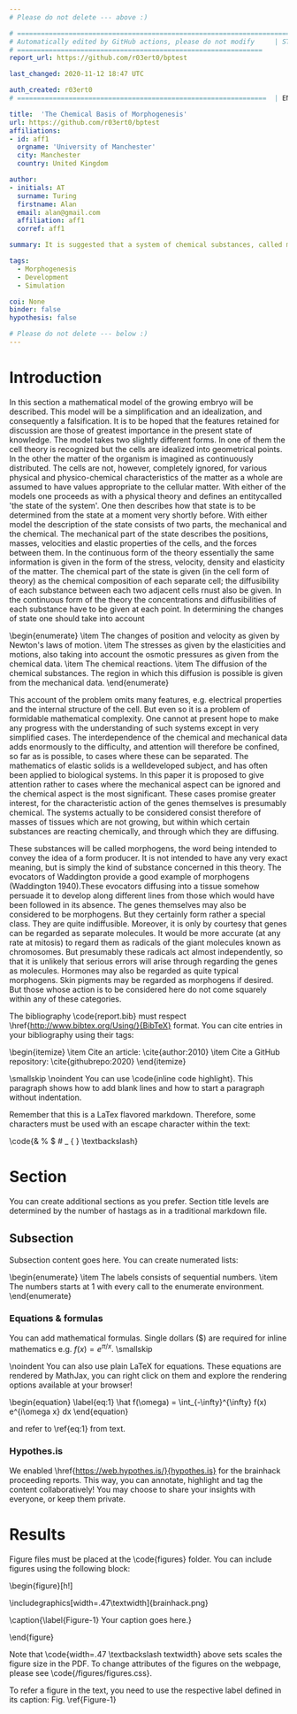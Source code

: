 ```yaml
---
# Please do not delete --- above :) 

# ========================================================================
# Automatically edited by GitHub actions, please do not modify     | START 
# ==============================================================
report_url: https://github.com/r03ert0/bptest

last_changed: 2020-11-12 18:47 UTC

auth_created: r03ert0
# ===============================================================  | END 

title:  'The Chemical Basis of Morphogenesis'
url: https://github.com/r03ert0/bptest 
affiliations:
- id: aff1
  orgname: 'University of Manchester'
  city: Manchester
  country: United Kingdom

author:
- initials: AT
  surname: Turing
  firstname: Alan
  email: alan@gmail.com
  affiliation: aff1
  corref: aff1

summary: It is suggested that a system of chemical substances, called morphogens, reacting together and diffusing through a tissue, is adequate to account for the main phenomena of morphogenesis. Such a system, although it may originally be quite homogeneous, may later develop a pattern or structure due to an instability of the homogeneous equilibrium, which is triggered off by random disturbances. Such reaction-diffusion systems are considered in some detail in the case of an isolated ring of cells, a mathematically convenient, though biologically unusual system. The investigation is chiefly concerned with the onset of instability. It is faund that there are six essentially different forms which this may take. In the most interesting form stationary waves appear on the ring. It is suggested that this might account, for instance, for the tentacle patterns on Hydra and for whorled leaves. A system of reactions and diffusion on a sphere is also considered. Such a system appears to account for gastrulation. Another reaction system in two dimensions gives rise to patterns reminiscent of dappling. It is also suggested that stationary waves in two dimensions could account for the phenomena of phyllotaxis. The purpose of this paper is to discuss a possible mechanism by which the genes of a zygote may determine the anatomical structure of the resulting organism. The theory does not make any new hypotheses; it merely suggests that certain well-known physical laws are sufficient to account for many of the facts. The full understanding of the paper requires a good knowledge of mathematics, some biology, and some elementary chemistry. Since readers cannot be expected to be experts in all of these subjects, a number of elementary facts are explained, which can be found in text-books, but whose omission would make the paper difficult reading.

tags:
  - Morphogenesis
  - Development
  - Simulation

coi: None
binder: false
hypothesis: false

# Please do not delete --- below :) 
---
```


# Introduction
In this section a mathematical model of the growing embryo will be described. This model will be a simplification and an idealization, and consequently a falsification. It is to be hoped that the features retained for discussion are those of greatest importance in the present state of knowledge.
The model takes two slightly different forms. In one of them the cell theory is recognized but the cells are idealized into geometrical points. In the other the matter of the organism is imagined as continuously distributed. The cells are not, however, completely ignored, for various physical and physico-chemical characteristics of the matter as a whole are assumed to have values appropriate to the cellular matter.
With either of the models one proceeds as with a physical theory and defines an entitycalled 'the state of the system'. One then describes how that state is to be determined from the state at a moment very shortly before. With either model the description of the state consists of two parts, the mechanical and the chemical. The mechanical part of the state describes the positions, masses, velocities and elastic properties of the cells, and the forces between them. In the continuous form of the theory essentially the same information is given in the form of the stress, velocity, density and elasticity of the matter. The chemical part of the state is given (in the cell form of theory) as the chemical composition of each separate cell; the diffusibility of each substance between each two adjacent cells rnust also be given. In the continuous form of the theory the concentrations and diffusibilities of each substance have to be given at each point. In determining the changes of state one should take into account

\begin{enumerate}
  \item The changes of position and velocity as given by Newton's laws of motion.
  \item The stresses as given by the elasticities and motions, also taking into account the
osmotic pressures as given from the chemical data.
  \item The chemical reactions.
  \item The diffusion of the chemical substances. The region in which this diffusion is possible is given from the mechanical data.
\end{enumerate}

This account of the problem omits many features, e.g. electrical properties and the internal structure of the cell. But even so it is a problem of formidable mathematical complexity. One cannot at present hope to make any progress with the understanding of such systems except in very simplified cases. The interdependence of the chemical and mechanical data adds enormously to the difficulty, and attention will therefore be confined, so far as is possible, to cases where these can be separated. The mathematics of elastic solids is a welldeveloped subject, and has often been applied to biological systems. In this paper it is proposed to give attention rather to cases where the mechanical aspect can be ignored and the chemical aspect is the most significant. These cases promise greater interest, for the characteristic action of the genes themselves is presumably chemical. The systems actually to be considered consist therefore of masses of tissues which are not growing, but within which certain substances are reacting chemically, and through which they are diffusing.

These substances will be called morphogens, the word being intended to convey the idea of a form producer. It is not intended to have any very exact meaning, but is simply the kind of substance concerned in this theory. The evocators of Waddington provide a good example of morphogens (Waddington 1940).These evocators diffusing into a tissue somehow persuade it to develop along different lines from those which would have been followed in its absence. The genes themselves may also be considered to be morphogens. But they certainly form rather a special class. They are quite indiffusible. Moreover, it is only by courtesy that genes can be regarded as separate molecules. It would be more accurate (at any rate at mitosis) to regard them as radicals of the giant molecules known as chromosomes. But presumably these radicals act almost independently, so that it is unlikely that serious errors will arise through regarding the genes as molecules. Hormones may also be regarded as quite typical morphogens. Skin pigments may be regarded as morphogens if desired. But those whose action is to be considered here do not come squarely within any of these categories.


The bibliography \code{report.bib} must respect \href{http://www.bibtex.org/Using/}{BibTeX} format. 
You can cite entries in your bibliography using their tags:

\begin{itemize}
  \item Cite an article: \cite{author:2010}
  \item Cite a GitHub repository: \cite{githubrepo:2020}
\end{itemize}

\smallskip
\noindent You can use \code{inline code highlight}. This paragraph shows how to add blank lines and how to start a paragraph without indentation.

Remember that this is a LaTex flavored markdown. Therefore, some characters must be used with an escape character within the text:

\code{\& \% \$ \# \_ \{  \} \textbackslash}


# Section
You can create additional sections as you prefer. Section title levels are determined by the number of hastags as in a traditional markdown file.

## Subsection
Subsection content goes here. You can create numerated lists:

\begin{enumerate}
  \item The labels consists of sequential numbers.
  \item The numbers starts at 1 with every call to the enumerate environment.
\end{enumerate}

### Equations & formulas
You can add mathematical formulas. Single dollars ($) are required for inline mathematics e.g. $f(x) = e^{\pi/x}$.
\smallskip

\noindent You can also use plain LaTeX for equations. These equations are rendered by MathJax, you can right click on them and explore the rendering options available at your browser!

\begin{equation} \label{eq:1}
\hat f(\omega) = \int_{-\infty}^{\infty} f(x) e^{i\omega x} dx
\end{equation}

and refer to \ref{eq:1} from text.

### Hypothes.is 
We enabled \href{https://web.hypothes.is/}{hypothes.is} for the brainhack proceeding reports. This way, you can annotate, highlight and tag the content collaboratively! You may choose to share your insights with everyone, or keep them private.      

# Results
Figure files must be placed at the \code{figures} folder. You can include figures using the following block:

\begin{figure}[h!]

  \includegraphics[width=.47\textwidth]{brainhack.png}

  \caption{\label{Figure-1} Your caption goes here.}

\end{figure}

Note that \code{width=.47 \textbackslash textwidth} above sets scales the figure size in the PDF. To change attributes of the figures on the webpage, please see \code{/figures/figures.css}. 

To refer a figure in the text, you need to use the respective label defined in its caption: Fig. \ref{Figure-1}

